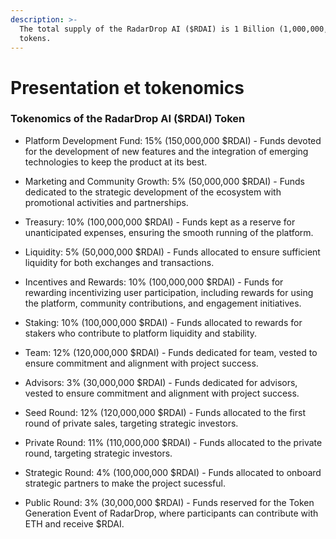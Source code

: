 ```yaml
---
description: >-
  The total supply of the RadarDrop AI ($RDAI) is 1 Billion (1,000,000,000)
  tokens.
---
```


# Presentation et tokenomics

### Tokenomics of the RadarDrop AI ($RDAI) Token

* Platform Development Fund: 15% (150,000,000 $RDAI) - Funds devoted for the development of new features and the integration of emerging technologies to keep the product at its best.



* Marketing and Community Growth: 5% (50,000,000 $RDAI) - Funds dedicated to the strategic development of the ecosystem with promotional activities and partnerships.



* Treasury: 10% (100,000,000 $RDAI) - Funds kept as a reserve for unanticipated expenses, ensuring the smooth running of the platform.



* Liquidity: 5% (50,000,000 $RDAI) - Funds allocated to ensure sufficient liquidity for both exchanges and transactions.



* Incentives and Rewards: 10% (100,000,000 $RDAI) - Funds for rewarding incentivizing user participation, including rewards for using the platform, community contributions, and engagement initiatives.



* Staking: 10% (100,000,000 $RDAI) - Funds allocated to rewards for stakers who contribute to platform liquidity and stability.



* Team: 12% (120,000,000 $RDAI) - Funds dedicated for team, vested to ensure commitment and alignment with project success.



* Advisors: 3% (30,000,000 $RDAI) - Funds dedicated for advisors, vested to ensure commitment and alignment with project success.



* Seed Round: 12% (120,000,000 $RDAI) - Funds allocated to the first round of private sales, targeting strategic investors.&#x20;



* Private Round: 11% (110,000,000 $RDAI) - Funds allocated to the private round, targeting strategic investors.&#x20;



* Strategic Round: 4% (100,000,000 $RDAI) - Funds allocated to onboard strategic partners to make the project sucessful.&#x20;



* Public Round: 3% (30,000,000 $RDAI) - Funds reserved for the Token Generation Event of RadarDrop, where participants can contribute with ETH and receive $RDAI.
